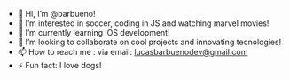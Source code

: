 - 👋 Hi, I’m @barbueno!
- 👀 I’m interested in soccer, coding in JS and watching marvel movies!
- 🌱 I’m currently learning iOS development!
- 💞️ I’m looking to collaborate on cool projects and innovating tecnologies!
- 📫 How to reach me : via email: lucasbarbuenodev@gmail.com
- ⚡ Fun fact: I love dogs!

<!---
barbueno/barbueno is a ✨ special ✨ repository because its `README.md` (this file) appears on your GitHub profile.
You can click the Preview link to take a look at your changes.
--->
